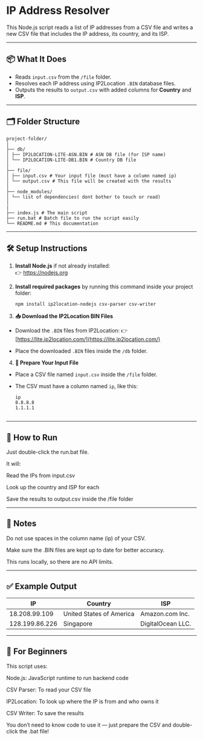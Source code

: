 # IP Address Resolver

This Node.js script reads a list of IP addresses from a CSV file and writes a new CSV file that includes the IP address, its country, and its ISP.

---

## 📦 What It Does

- Reads `input.csv` from the `/file` folder.
- Resolves each IP address using IP2Location `.BIN` database files.
- Outputs the results to `output.csv` with added columns for **Country** and **ISP**.

---

## 🗂️ Folder Structure
```
project-folder/
│
├── db/
│ ├── IP2LOCATION-LITE-ASN.BIN # ASN DB file (for ISP name)
│ └── IP2LOCATION-LITE-DB1.BIN # Country DB file
│
├── file/
│ ├── input.csv # Your input file (must have a column named ip)
│ └── output.csv # This file will be created with the results
│
├── node_modules/
│ └── list of dependencies( dont bother to touch or read)
│ 
|
├── index.js # The main script
├── run.bat # Batch file to run the script easily
└── README.md # This documentation
```


---

## 🛠️ Setup Instructions

1. **Install Node.js** if not already installed:  
   👉 https://nodejs.org

2. **Install required packages** by running this command inside your project folder:

   ```bash
   npm install ip2location-nodejs csv-parser csv-writer

3. **📥 Download the IP2Location BIN Files**

- Download the `.BIN` files from IP2Location:
  👉 [https://lite.ip2location.com/](https://lite.ip2location.com/)

- Place the downloaded `.BIN` files inside the `/db` folder.



4.  **📄 Prepare Your Input File**

- Place a CSV file named `input.csv` inside the `/file` folder.

- The CSV must have a column named `ip`, like this:

  ```csv
  ip
  8.8.8.8
  1.1.1.1


---
## 🚀 How to Run

Just double-click the run.bat file.

It will:

Read the IPs from input.csv

Look up the country and ISP for each

Save the results to output.csv inside the /file folder

---

## 📌 Notes

Do not use spaces in the column name (ip) of your CSV.

Make sure the .BIN files are kept up to date for better accuracy.

This runs locally, so there are no API limits.

---
## ✅ Example Output

| IP       | Country                | ISP                    |
|-------------------|------------------------|------------------------|
| 18.208.99.109     | United States of America| Amazon.com Inc.        |
| 128.199.86.226    | Singapore              | DigitalOcean LLC.      |


---

## 🧠 For Beginners
This script uses:

Node.js: JavaScript runtime to run backend code

CSV Parser: To read your CSV file

IP2Location: To look up where the IP is from and who owns it

CSV Writer: To save the results

You don’t need to know code to use it — just prepare the CSV and double-click the .bat file!

